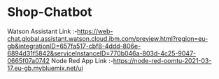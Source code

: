 # Shop-Chatbot
Watson Assistant Link :-https://web-chat.global.assistant.watson.cloud.ibm.com/preview.html?region=eu-gb&integrationID=657fa517-cbf8-4ddd-806e-6894d31f5842&serviceInstanceID=770b046a-803d-4c25-9047-0665f07a0742
Node Red App Link :-https://node-red-oomtu-2021-03-17.eu-gb.mybluemix.net/ui
